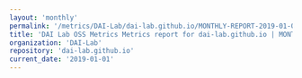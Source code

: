 ```yaml
---
layout: 'monthly'
permalink: '/metrics/DAI-Lab/dai-lab.github.io/MONTHLY-REPORT-2019-01-01/'
title: 'DAI Lab OSS Metrics Metrics report for dai-lab.github.io | MONTHLY-REPORT-2019-01-01'
organization: 'DAI-Lab'
repository: 'dai-lab.github.io'
current_date: '2019-01-01'
---
```

